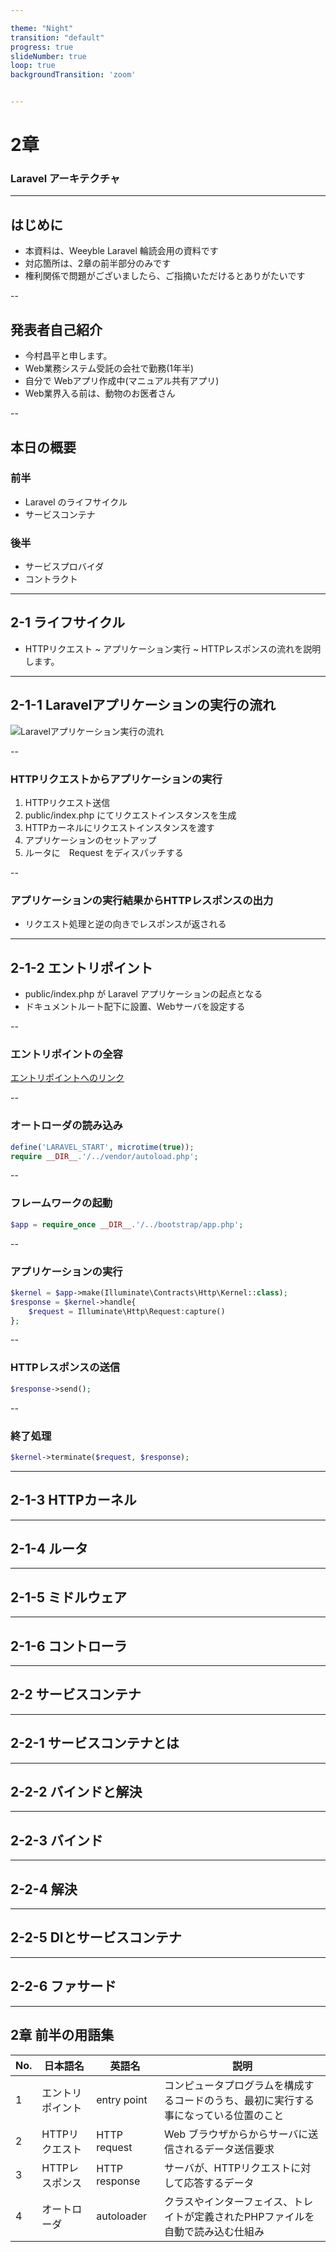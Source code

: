 ```yaml
---

theme: "Night"
transition: "default"
progress: true
slideNumber: true
loop: true
backgroundTransition: 'zoom'


---
```


# 2章

### Laravel アーキテクチャ

---

## はじめに

- 本資料は、Weeyble Laravel 輪読会用の資料です
- 対応箇所は、2章の前半部分のみです
- 権利関係で問題がございましたら、ご指摘いただけるとありがたいです

--

## 発表者自己紹介

- 今村昌平と申します。
- Web業務システム受託の会社で勤務(1年半)
- 自分で Webアプリ作成中(マニュアル共有アプリ)
- Web業界入る前は、動物のお医者さん

--

## 本日の概要

### 前半

- Laravel のライフサイクル
- サービスコンテナ

### 後半

- サービスプロバイダ
- コントラクト

---

## 2-1 ライフサイクル

- HTTPリクエスト ~ アプリケーション実行 ~ HTTPレスポンスの流れを説明します。

---

## 2-1-1 Laravelアプリケーションの実行の流れ

![Laravelアプリケーション実行の流れ](http://sample.com/images/sample.png)

--

### HTTPリクエストからアプリケーションの実行

1. HTTPリクエスト送信
2. public/index.php にてリクエストインスタンスを生成
3. HTTPカーネルにリクエストインスタンスを渡す
4. アプリケーションのセットアップ
5. ルータに　Request をディスパッチする


--

### アプリケーションの実行結果からHTTPレスポンスの出力

- リクエスト処理と逆の向きでレスポンスが返される

---

## 2-1-2 エントリポイント

- public/index.php が Laravel アプリケーションの起点となる
- ドキュメントルート配下に設置、Webサーバを設定する

--

### エントリポイントの全容

[エントリポイントへのリンク]()

--

### オートローダの読み込み

```php
define('LARAVEL_START', microtime(true));
require __DIR__.'/../vendor/autoload.php';

```

--

### フレームワークの起動

```php
$app = require_once __DIR__.'/../bootstrap/app.php';
```

--

### アプリケーションの実行

```php
$kernel = $app->make(Illuminate\Contracts\Http\Kernel::class);
$response = $kernel->handle{
    $request = Illuminate\Http\Request:capture()
};

```

--

### HTTPレスポンスの送信

```php
$response->send();
```

--

### 終了処理

```php
$kernel->terminate($request, $response);
```

---

## 2-1-3 HTTPカーネル

---

## 2-1-4 ルータ

---

## 2-1-5 ミドルウェア

---

## 2-1-6 コントローラ

---

## 2-2 サービスコンテナ

---

## 2-2-1 サービスコンテナとは

---

## 2-2-2 バインドと解決

---

## 2-2-3 バインド

---

## 2-2-4 解決

---

## 2-2-5 DIとサービスコンテナ

---

## 2-2-6 ファサード

---

## 2章 前半の用語集

| No. | 日本語名         | 英語名        | 説明                                                                                 |
|-----|------------------|---------------|--------------------------------------------------------------------------------------|
| 1   | エントリポイント | entry point   | コンピュータプログラムを構成するコードのうち、最初に実行する事になっている位置のこと |
| 2   | HTTPリクエスト   | HTTP request  | Web ブラウザからからサーバに送信されるデータ送信要求                                 |
| 3   | HTTPレスポンス   | HTTP response | サーバが、HTTPリクエストに対して応答するデータ                                       |
| 4   | オートローダ     | autoloader    | クラスやインターフェイス、トレイトが定義されたPHPファイルを自動で読み込む仕組み      |

